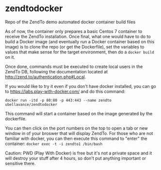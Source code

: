 # zendtodocker
Repo of the ZendTo demo automated docker container build files

As of now, the container only prepares a basic Centos 7 container to receive the ZendTo installation.  Once final, what one would have to do to build a Docker image (and eventually run a Docker container based on this image) is to clone the repo (or get the Dockerfile), set the variables to values that make sense for the target environment, then do a `docker build` on it.

Once done, commands must be executed to create local users in the ZendTo DB, following the documentation located at http://zend.to/authentication.php#Local.

If you would like to try it even if you don't have docker installed, you can go to https://labs.play-with-docker.com/ and do this command:

``docker run -itd -p 80:80 -p 443:443 --name zendto ubellavance/zendtodocker``

This command will start a container based on the image generated by the dockerfile.

You can then click on the port numbers on the top to open a tab or new window in of your broswer that will display ZendTo.  For those who are not familiar with docker, you can then execute this command to "enter" the container: ``docker exec -t -i zendto1 /bin/bash``

Caution: PWD (Play With Docker) is free but it's not a private space and it will destroy your stuff after 4 hours, so don't put anything important or sensitive there.
